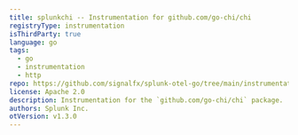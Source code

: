```yaml
---
title: splunkchi -- Instrumentation for github.com/go-chi/chi
registryType: instrumentation
isThirdParty: true
language: go
tags:
  - go
  - instrumentation
  - http
repo: https://github.com/signalfx/splunk-otel-go/tree/main/instrumentation/github.com/go-chi/chi/splunkchi
license: Apache 2.0
description: Instrumentation for the `github.com/go-chi/chi` package.
authors: Splunk Inc.
otVersion: v1.3.0
---
```


